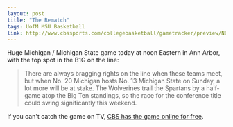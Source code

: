 ```yaml
---
layout: post
title: "The Rematch"
tags: UofM MSU Basketball
link: http://www.cbssports.com/collegebasketball/gametracker/preview/NCAAB_20140223_MICHST@MICH/michigan-st-michigan-preview
---
```

Huge Michigan / Michigan State game today at noon Eastern in Ann Arbor, with the top spot in the B1G on the line:

> There are always bragging rights on the line when these teams meet, but when No. 20 Michigan hosts No. 13 Michigan State on Sunday, a lot more will be at stake. The Wolverines trail the Spartans by a half-game atop the Big Ten standings, so the race for the conference title could swing significantly this weekend.

If you can't catch the game on TV, [CBS has the game online for free](http://cbssports.com).
